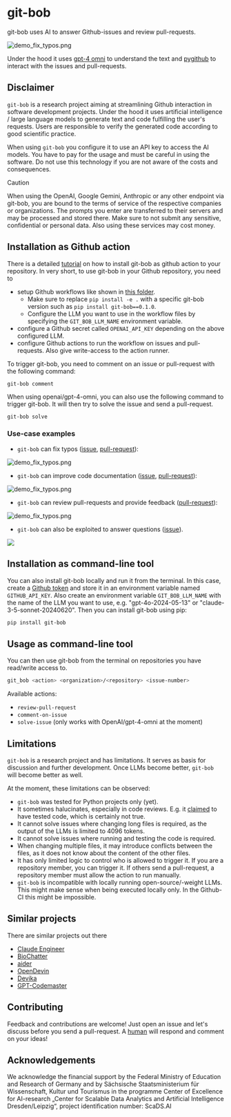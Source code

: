 # git-bob

git-bob uses AI to answer Github-issues and review pull-requests. 

![demo_fix_typos.png](docs/images/banner.png)

Under the hood it uses [gpt-4 omni](https://chat.openai.com/) to understand the text and 
[pygithub](https://github.com/PyGithub/PyGithub) to interact with the issues and pull-requests.

## Disclaimer

`git-bob` is a research project aiming at streamlining Github interaction in software development projects. Under the hood it uses
artificial intelligence / large language models to generate text and code fulfilling the user's requests. 
Users are responsible to verify the generated code according to good scientific practice.

When using `git-bob` you configure it to use an API key to access the AI models. 
You have to pay for the usage and must be careful in using the software.
Do not use this technology if you are not aware of the costs and consequences.

> [!CAUTION]
> When using the OpenAI, Google Gemini, Anthropic or any other endpoint via git-bob, you are bound to the terms of service 
> of the respective companies or organizations.
> The prompts you enter are transferred to their servers and may be processed and stored there. 
> Make sure to not submit any sensitive, confidential or personal data. Also using these services may cost money.

## Installation as Github action

There is a detailed [tutorial](docs/installation-tutorial.md) on how to install git-bob as github action to your repository. In very short, to use git-bob in your Github repository, you need to 
* setup Github workflows like shown in [this folder](.github/workflows).
  * Make sure to replace `pip install -e .` with a specific git-bob version such as `pip install git-bob==0.1.0`.
  * Configure the LLM you want to use in the workflow files by specifying the `GIT_BOB_LLM_NAME` environment variable.
* configure a Github secret called `OPENAI_API_KEY` depending on the above configured LLM.
* configure Github actions to run the workflow on issues and pull-requests. Also give write-access to the action runner.

To trigger git-bob, you need to comment on an issue or pull-request with the following command:

```
git-bob comment
```

When using openai/gpt-4-omni, you can also use the following command to trigger git-bob.
It will then try to solve the issue and send a pull-request.

```
git-bob solve
```

### Use-case examples

* `git-bob` can fix typos ([issue](https://github.com/haesleinhuepf/git-bob/issues/16), [pull-request](https://github.com/haesleinhuepf/git-bob/pull/17)):

![demo_fix_typos.png](docs/images/demo_fix_typos.png)

* `git-bob` can improve code documentation ([issue](https://github.com/haesleinhuepf/git-bob/issues/19), [pull-request](https://github.com/haesleinhuepf/git-bob/pull/21)):

![demo_fix_typos.png](docs/images/demo_comment_code.png)

* `git-bob` can review pull-requests and provide feedback ([pull-request](https://github.com/haesleinhuepf/git-bob/pull/11)):

![demo_fix_typos.png](docs/images/demo_review_pull_request.png)

* `git-bob` can also be exploited to answer questions ([issue](https://github.com/haesleinhuepf/git-bob/issues/20)).

![](docs/images/demo_question.png)


## Installation as command-line tool

You can also install git-bob locally and run it from the terminal. 
In this case, create a [Github token](https://github.com/settings/tokens) and store it in an environment variable named `GITHUB_API_KEY`. 
Also create an environment variable `GIT_BOB_LLM_NAME` with the name of the LLM you want to use, e.g. "gpt-4o-2024-05-13" or "claude-3-5-sonnet-20240620".
Then you can install git-bob using pip:

```bash
pip install git-bob
```

## Usage as command-line tool

You can then use git-bob from the terminal on repositories you have read/write access to.

```bash
git_bob <action> <organization>/<repository> <issue-number>
```

Available actions:
* `review-pull-request`
* `comment-on-issue`
* `solve-issue` (only works with OpenAI/gpt-4-omni at the moment)

## Limitations
`git-bob` is a research project and has limitations. It serves as basis for discussion and further development. Once LLMs become better, `git-bob` will become better as well.

At the moment, these limitations can be observed:
* `git-bob` was tested for Python projects only (yet).
* It sometimes halucinates, especially in code reviews. E.g. it [claimed](https://github.com/haesleinhuepf/git-bob/pull/70) to have tested code, which is certainly not true.
* It cannot solve issues where changing long files is required, as the output of the LLMs is limited to 4096 tokens.
* It cannot solve issues where running and testing the code is required. 
* When changing multiple files, it may introduce conflicts between the files, as it does not know about the content of the other files.
* It has only limited logic to control who is allowed to trigger it. 
  If you are a repository member, you can trigger it. 
  If others send a pull-request, a repository member must allow the action to run manually.
* `git-bob` is incompatible with locally running open-source/-weight LLMs. 
  This might make sense when being executed locally only. In the Github-CI this might be impossible.

## Similar projects

There are similar projects out there
* [Claude Engineer](https://github.com/Doriandarko/claude-engineer)
* [BioChatter](https://github.com/biocypher/biochatter)
* [aider](https://github.com/paul-gauthier/aider)
* [OpenDevin](https://github.com/OpenDevin/OpenDevin)
* [Devika](https://github.com/stitionai/devika)
* [GPT-Codemaster](https://github.com/dex3r/GPT-Codemaster)

## Contributing

Feedback and contributions are welcome! Just open an issue and let's discuss before you send a pull-request. 
A [human](https://haesleinhuepf.github.io) will respond and comment on your ideas!


## Acknowledgements

We acknowledge the financial support by the Federal Ministry of Education and Research of Germany and by Sächsische Staatsministerium für Wissenschaft, Kultur und Tourismus in the programme Center of Excellence for AI-research „Center for Scalable Data Analytics and Artificial Intelligence Dresden/Leipzig“, project identification number: ScaDS.AI
